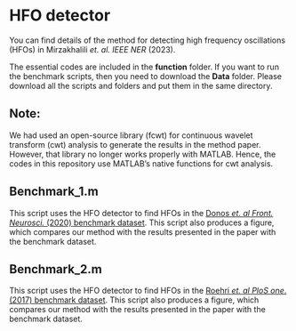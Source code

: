 # HFO detector
You can find details of the method for detecting high frequency oscillations (HFOs) in Mirzakhalili _et. al. IEEE NER_ (2023).

The essential codes are included in the **function** folder. 
If you want to run the benchmark scripts, then you need to download the **Data** folder. 
Please download all the scripts and folders and put them in the same directory.
## Note:
We had used an open-source library (fcwt) for continuous wavelet transform (cwt) analysis to generate the results in the method paper. However, that library no longer works properly with MATLAB. Hence, the codes in this repository use MATLAB’s native functions for cwt analysis. 
## Benchmark_1.m
This script uses the HFO detector to find HFOs in the [Donos _et. al Front. Neurosci._ (2020) benchmark dataset](https://doi.org/10.3389/fnins.2020.00183). This script also produces a figure, which compares our method with the results presented in the paper with the benchmark dataset.
## Benchmark_2.m
This script uses the HFO detector to find HFOs in the [Roehri _et. al PloS one_.  (2017) benchmark dataset](https://doi.org/10.1371/journal.pone.0174702). This script also produces a figure, which compares our method with the results presented in the paper with the benchmark dataset.
